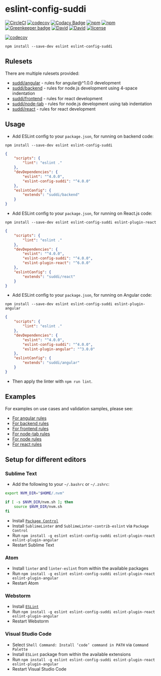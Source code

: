 # eslint-config-suddi

[![CircleCI](https://img.shields.io/circleci/project/suddi/eslint-config-suddi/master.svg)](https://circleci.com/gh/suddi/eslint-config-suddi)
[![codecov](https://codecov.io/gh/suddi/eslint-config-suddi/branch/master/graph/badge.svg)](https://codecov.io/gh/suddi/eslint-config-suddi)
[![Codacy Badge](https://api.codacy.com/project/badge/Grade/f3cbca070bbd4488b579748680348c28)](https://www.codacy.com/app/Suddi/eslint-config-suddi)
[![npm](https://img.shields.io/npm/v/eslint-config-suddi.svg)](https://www.npmjs.com/package/eslint-config-suddi)
[![npm](https://img.shields.io/npm/dt/eslint-config-suddi.svg)](https://www.npmjs.com/package/eslint-config-suddi)
[![Greenkeeper badge](https://badges.greenkeeper.io/suddi/eslint-config-suddi.svg)](https://greenkeeper.io/)
[![David](https://img.shields.io/david/suddi/eslint-config-suddi.svg)](https://david-dm.org/suddi/eslint-config-suddi)
[![David](https://img.shields.io/david/dev/suddi/eslint-config-suddi.svg)](https://david-dm.org/suddi/eslint-config-suddi?type=dev)
[![license](https://img.shields.io/github/license/suddi/eslint-config-suddi.svg)](https://raw.githubusercontent.com/suddi/eslint-config-suddi/master/LICENSE)

[![codecov](https://codecov.io/gh/suddi/eslint-config-suddi/branch/master/graphs/commits.svg)](https://codecov.io/gh/suddi/eslint-config-suddi)

````
npm install --save-dev eslint eslint-config-suddi
````

## Rulesets

There are multiple rulesets provided:

- [suddi/angular](angular.js) - rules for angular@^1.0.0 development
- [suddi/backend](backend.js) - rules for node.js development using 4-space indentation
- [suddi/frontend](frontend.js) - rules for react development
- [suddi/node-tab](node-tab.js) - rules for node.js development using tab indentation
- [suddi/react](react.js) - rules for react development

## Usage

- Add ESLint config to your `package.json`, for running on backend code:

````
npm install --save-dev eslint eslint-config-suddi
````

```json
{
    "scripts": {
        "lint": "eslint ."
    },
    "devDependencies": {
        "eslint": "^4.0.0",
        "eslint-config-suddi": "^4.0.0"
    },
    "eslintConfig": {
        "extends": "suddi/backend"
    }
}
```

- Add ESLint config to your `package.json`, for running on React.js code:

````
npm install --save-dev eslint eslint-config-suddi eslint-plugin-react
````

```json
{
    "scripts": {
        "lint": "eslint ."
    },
    "devDependencies": {
        "eslint": "^4.0.0",
        "eslint-config-suddi": "^4.0.0",
        "eslint-plugin-react": "^6.0.0"
    },
    "eslintConfig": {
        "extends": "suddi/react"
    }
}
```

- Add ESLint config to your `package.json`, for running on Angular code:

````
npm install --save-dev eslint eslint-config-suddi eslint-plugin-angular
````

```json
{
    "scripts": {
        "lint": "eslint ."
    },
    "devDependencies": {
        "eslint": "^4.0.0",
        "eslint-config-suddi": "^4.0.0",
        "eslint-plugin-angular": "^3.0.0"
    },
    "eslintConfig": {
        "extends": "suddi/angular"
    }
}
```

- Then apply the linter with `npm run lint`.

## Examples

For examples on use cases and validation samples, please see:
* [For angular rules](test/angular/fixtures)
* [For backend rules](test/backend/fixtures)
* [For frontend rules](test/frontend/fixtures)
* [For node-tab rules](test/node-tab/fixtures)
* [For node rules](test/node/fixtures)
* [For react rules](test/react/fixtures)

## Setup for different editors

### Sublime Text

- Add the following to your `~/.bashrc` or `~/.zshrc`:

````sh
export NVM_DIR="$HOME/.nvm"

if [ -s $NVM_DIR/nvm.sh ]; then
    source $NVM_DIR/nvm.sh
fi
````

- Install [`Package Control`](https://packagecontrol.io/installation)
- Install `SublimeLinter` and `SublimeLinter-contrib-eslint` via `Package Control`
- Run `npm install -g eslint eslint-config-suddi eslint-plugin-react eslint-plugin-angular`
- Restart Sublime Text

### Atom

- Install `linter` and `linter-eslint` from within the available packages
- Run `npm install -g eslint eslint-config-suddi eslint-plugin-react eslint-plugin-angular`
- Restart Atom

### Webstorm

- Install [`ESLint`](https://plugins.jetbrains.com/plugin/7494-eslint)
- Run `npm install -g eslint eslint-config-suddi eslint-plugin-react eslint-plugin-angular`
- Restart Webstorm

### Visual Studio Code

- Select `Shell Command: Install ‘code’ command in PATH` via `Command Palette`
- Install `ESLint` package from within the available extensions
- Run `npm install -g eslint eslint-config-suddi eslint-plugin-react eslint-plugin-angular`
- Restart Visual Studio Code
